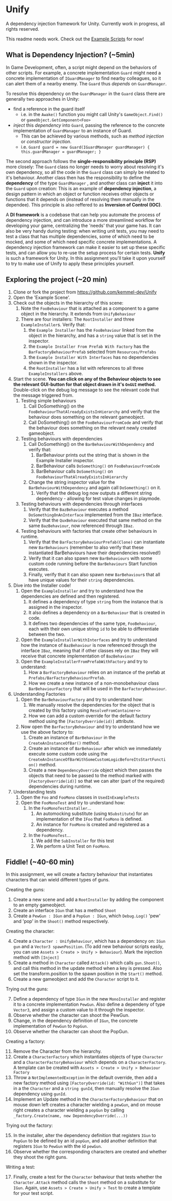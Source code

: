 # Unify
A dependency injection framework for Unity. Currently work in progress, all rights reserved.

This readme needs work.
Check out the [Example Scripts](https://github.com/kemmel-dev/Unify/tree/main/Assets/Scripts/Unify/Example) for now!

## What is Dependency Injection? (~5min)
In Game Development, often, a script might depend on the behaviors of other scripts. For example, a concrete implementation `Guard` might need a concrete implementation of `IGuardManager` to find nearby colleagues, so it can alert them of a nearby enemy. The `Guard` thus *depends* on `GuardManager`. 

To resolve this dependency on the `GuardManager` in the `Guard` class there are generally two approaches in Unity:
- find a reference in the guard itself
	- i.e. in the `Awake()` function you might call Unity's `GameObject.Find()` or `gameObject.GetComponent<Foo>`
- *inject* this *dependency* into `Guard`, passing the reference to the concrete implementation of `GuardManager` to an instance of Guard.
	- This can be achieved by various methods, such as *method injection* or *constructor injection*.
	- i.e. `Guard guard = new Guard(IGuardManager guardManager) { this.guardManager = guardManager; } `

The second approach follows the **single-responsibility principle (RSP)** more closely: The `Guard` class no longer needs to worry about resolving it's own dependency, so all the code in the `Guard` class can simply be related to it's behaviour.
Another class then has the responsibility to define the **dependency** of the type `GuardManager` , and another class can **inject** it into the `Guard` upon creation: This is an example of **dependency injection**, a design pattern in which an object or function receives other objects or functions that it depends on (instead of resolving them manually in the dependee). This principle is also reffered to as **Inversion of Control (IOC)**.

A **DI framework** is a codebase that can help you automate the process of dependency injection, and can introduce a more streamlined workflow for developing your game, centralizing the 'needs' that your game has. It can also be very handy during testing: when writing unit tests, you may need to test a class that has multiple dependencies, some of which need to be mocked, and some of which need specific concrete implementations. A dependency injection framework can make it easier to set up these specific tests, and can allow you to re-use the setup process for certain tests. **Unify** is such a framework for Unity. In this assignment you'll take it upon yourself to try to make use of Unify to apply these principles yourself.

<newpage>

## Exploring the project (~20 min)
1. Clone or fork the project from https://github.com/kemmel-dev/Unify
2. Open the 'Example Scene'.
3. Check out the objects in the hierarchy of this scene:
	1. Note the `FooBehaviour` that is attached as a component to a game object in the hierarchy. It extends from `UnifyBehaviour`
	2. There are four installers: The `RootInstaller` and three `ExampleInstaller`s. Verify that:
		1. the `Example Installer` has the `FooBehaviour` linked from the object in the hierarchy, and has a `string` value that is set in the inspector.
		2. the `Example Installer From Prefab With Factory` has the `BarFactoryBehaviourPrefab` selected from `Resources/Prefabs`
		3. the `Example Installer With Interfaces` has no dependencies shown in the inspector.
		4. the `RootInstaller` has a list with references to all three `ExampleInstallers` above.
4. Start the scene. **You can click on any of the Behaviour objects to see the relevant GUI-button for that object drawn in it's `OnGUI` method.** Double-click on the debug log message to see the relevant code that the message triggered from. 
	1. Testing simple behaviours
		1. Call DoSomething() on the `FooBehaviourThatAlreadyExistsInHierarchy` and verify that the behaviour does something on the relevant gameobject.
		2. Call DoSomething() on the `FooBehaviourFromCode` and verify that the behaviour does something on the relevant newly created gameobject.
	2. Testing behaviours with dependencies
		1. Call DoSomething() on the `BarBehaviourWithDependency` and verify that:
			1. BarBehaviour prints out the string that is shown in the Example Installer inspector.
			2. BarBehaviour calls `DoSomething()` on `FooBehaviourFromCode`
			3. BarBehaviour calls `DoSomething()` on `FooBehaviourThatAlreadyExistsInHierarchy`
		2. Change the string inspector value for the `BarBehaviourWithDependency` and again call `DoSomething()` on it.
			1. Verify that the debug log now outputs a different string dependency - allowing for test value changes in playmode.
	3. Testing behaviours with dependencies through interfaces
		1. Verify that the `BazBehaviour` executes a method `DoSomethingOnAnInterface` implemented from the `IBaz` interface.
		2. Verify that the `QuxBehaviour` executed that same method on the same `BazBehaviour`, now referenced through `IBaz`.
	4. Testing behaviours with factories that create other behaviours in runtime.
		1. Verify that the `BarFactoryBehaviourPrefab(Clone)` can instantiate new `BarBehaviours` (remember to also verify that these instantiated BarBehaviours have their dependencies resolved!)
		2. Verify that it can also spawn new `BarBehaviours` with some custom code running before the `BarBehaviours` Start function executes.
		3. Finally, verify that it can also spawn new `BarBehaviour`s that all have unique values for their `string` dependencies.
5. Dive into the Installer code!
	1. Open the `ExampleInstaller` and try to understand how the dependencies are defined and then registered.
		1. It defines a dependency of type `string` from the instance that is assigned in the inspector.
		2. It also defines a dependency on a `BarBehaviour` that is created in code.
		3. It defines two dependencies of the same type, `FooBehaviour`, each with their own unique string `id` to be able to differentiate between the two. 
	2. Open the `ExampleInstallerWithInterfaces` and try to understand how the instance of  `BazBehaviour` is now referenced through the interface `IBaz`, meaning that if other classes rely on `IBaz` they will receive that concrete implementation of `BazBehaviour`
	3. Open the `ExampleInstallerFromPrefabWithFactory`  and try to understand:
		1. How a `BarFactoryBehaviour` relies on an instance of the prefab at `Prefabs/BarFactoryBehaviourPrefab`.
		2. How we create a new instance of a non-monobehaviour class `BarBehaviourFactory` that will be used in the `BarFactoryBehaviour`.
6. Understanding Factories
	1. Open the `BarBehaviourFactory` and try to understand how:
		1. We manually resolve the dependencies for the object that is created by this factory using `ResolveFromContainer<>`
		2. How we can add a custom override for the default factory method using the `[FactoryOverride(id)]` attribute.
	2. Now open the `BarFactoryBehaviour` and try to understand how we use the above factory to:
		1. Create an instance of `BarBehaviour` in the `CreateAnInstanceOfBar()` method.
		2. Create an instance of `BarBehaviour` after which we immediately execute some custom code using the `CreateAnInstanceOfBarWithSomeCustomLogicBeforeItsStartFunction()` method.
		3. Create a new `DependencyOverride` object which then passes the objects that need to be passed to the method marked with `[FactoryOverride(id)]` so that we can alter (part of the required) dependencies during runtime.
7. Understanding tests
	1. Open the `Foo` and `FooMono` classes in `UsedInExampleTests`
	2. Open the `FooMonoTest` and try to understand how:
		1. In the `FooMonoTestInstaller`...
			1. An automocking substitute (using `NSubstitute`) for an implementation of the `IFoo`  that `FooMono` is defined.
			2. An instance for `FooMono` is created and registered as a dependency.
		2. In the `FooMonoTest`...
			1. We add the `SubInstaller` for this test
			2. We perform a Unit Test on `FooMono`.

## Fiddle! (~40-60 min) 

In this assignment, we will create a factory behaviour that instantiates characters that can wield different types of guns.

Creating the guns:
1. Create a new scene and add a `RootInstaller` by adding the component to an empty gameobject.
2. Create an interface `IGun` that has a method `Shoot`
3. Create a `PewGun : IGun` and a `PopGun : IGun`, which `Debug.Log()` 'pew' and 'pop' in the `Shoot()` method respectively.

Creating the character:

4. Create a `Character : UnifyBehaviour`, which has a dependency on: `IGun gun` and a `Vector3 spawnPosition`. (To add new behaviour scripts easily, you can use `Assets > Create > Unify > Behaviour`). Mark the injection method with `[Inject]`
5. Create a method in `Character` called `Attack()` which calls `gun.Shoot()`, and call this method in the update method when a key is pressed. Also set the transform.position to the spawn position in the `Start()` method.
6. Create a new gameobject and add the `Character` script to it.

Trying out the guns: 

7. Define a dependency of type `IGun` in the new `MonoInstaller` and register it to a concrete implementation `PewGun`. Also define a dependeny of type `Vector3`, and assign a custom value to it through the inspector.
8. Observe whether the character can shoot the PewGun.
9. Change, in the dependency definition of `IGun`, the concrete implementation of `PewGun` to `PopGun`.
10. Observe whether the character can shoot the PopGun.

Creating a factory:

11. Remove the Character from the hierarchy.
12. Create a `CharacterFactory` which instantiates objects of type `Character` and a `CharacterFactoryBehaviour` which depends on a `CharacterFactory`. A template can be created with `Assets > Create > Unify > Behaviour Factory`  
13. Throw a `NotImplementedException` in the default override, then add a new factory method using `[FactoryOverride(id: "WithGun")]` that takes in a the `Character` and a `string gunId`, then manually resolve the `IGun` dependency using `gunId`.
14. Implement an Update method in the `CharacterFactoryBehaviour` that on mouse down left creates a character wielding a `pewGun`, and on mouse right creates a character wielding a `popGun` by calling `_factory.Create(name, new DependencyOverride(...))`

Trying out the factory:

15. In the installer, alter the dependency definition that registers `IGun` to `PopGun` to be defined by an id `popGun`, and add another definition that registers `IGun` to `PewGun` with the id `pewGun`.
16. Observe whether the corresponding characters are created and whether they shoot the right guns.

Writing a test:

17. Finally, create a test for the `Character` behaviour that tests whether the `Character.Attack` method calls the `Shoot` method on a substitute for `IGun`. Again, use `Assets > Create > Unify > Test` to create a template for your test script.
